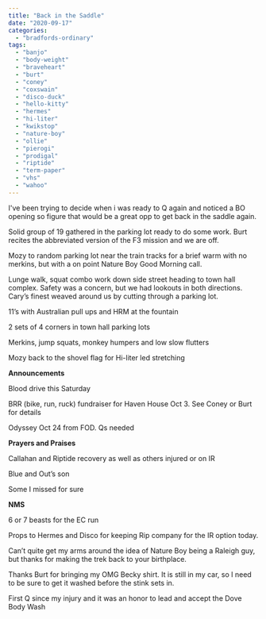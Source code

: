 ```yaml
---
title: "Back in the Saddle"
date: "2020-09-17"
categories: 
  - "bradfords-ordinary"
tags: 
  - "banjo"
  - "body-weight"
  - "braveheart"
  - "burt"
  - "coney"
  - "coxswain"
  - "disco-duck"
  - "hello-kitty"
  - "hermes"
  - "hi-liter"
  - "kwikstop"
  - "nature-boy"
  - "ollie"
  - "pierogi"
  - "prodigal"
  - "riptide"
  - "term-paper"
  - "vhs"
  - "wahoo"
---
```


I've been trying to decide when i was ready to Q again and noticed a BO opening so figure that would be a great opp to get back in the saddle again.

Solid group of 19 gathered in the parking lot ready to do some work. Burt recites the abbreviated version of the F3 mission and we are off.

Mozy to random parking lot near the train tracks for a brief warm with no merkins, but with a on point Nature Boy Good Morning call.

Lunge walk, squat combo work down side street heading to town hall complex. Safety was a concern, but we had lookouts in both directions. Cary’s finest weaved around us by cutting through a parking lot.

11’s with Australian pull ups and HRM at the fountain

2 sets of 4 corners in town hall parking lots

Merkins, jump squats, monkey humpers and low slow flutters

Mozy back to the shovel flag for Hi-liter led stretching

**Announcements**

Blood drive this Saturday

BRR (bike, run, ruck) fundraiser for Haven House Oct 3. See Coney or Burt for details

Odyssey Oct 24 from FOD. Qs needed

**Prayers and Praises**

Callahan and Riptide recovery as well as others injured or on IR

Blue and Out’s son

Some I missed for sure

**NMS**

6 or 7 beasts for the EC run

Props to Hermes and Disco for keeping Rip company for the IR option today.

Can’t quite get my arms around the idea of Nature Boy being a Raleigh guy, but thanks for making the trek back to your birthplace.

Thanks Burt for bringing my OMG Becky shirt. It is still in my car, so I need to be sure to get it washed before the stink sets in.

First Q since my injury and it was an honor to lead and accept the Dove Body Wash
